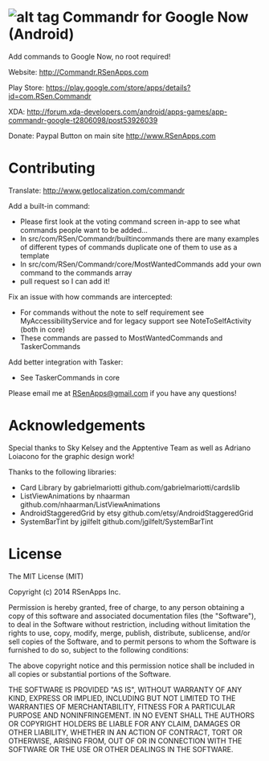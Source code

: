 ![alt tag](http://commandr.rsenapps.com/commandrfeature.jpg)
Commandr for Google Now (Android)
================

Add commands to Google Now, no root required!

Website: http://Commandr.RSenApps.com

Play Store: https://play.google.com/store/apps/details?id=com.RSen.Commandr

XDA: http://forum.xda-developers.com/android/apps-games/app-commandr-google-t2806098/post53926039

Donate: Paypal Button on main site http://www.RSenApps.com

Contributing
================

Translate: http://www.getlocalization.com/commandr

Add a built-in command:
 - Please first look at the voting command screen in-app to see what commands people want to be added...
 - In src/com/RSen/Commandr/builtincommands there are many examples of different types of commands duplicate one of them to use as a template
 - In src/com/RSen/Commandr/core/MostWantedCommands add your own command to the commands array
 - pull request so I can add it!
 
Fix an issue with how commands are intercepted:
 - For commands without the note to self requirement see MyAccessibilityService and for legacy support see NoteToSelfActivity (both in core)
 - These commands are passed to MostWantedCommands and TaskerCommands
 
Add better integration with Tasker:
 - See TaskerCommands in core
 
Please email me at RSenApps@gmail.com if you have any questions!

Acknowledgements
================

Special thanks to Sky Kelsey and the Apptentive Team as well as Adriano Loiacono for the graphic design work!

Thanks to the following libraries:
 - Card Library by gabrielmariotti github.com/gabrielmariotti/cardslib
 - ListViewAnimations by nhaarman github.com/nhaarman/ListViewAnimations
 - AndroidStaggeredGrid by etsy  github.com/etsy/AndroidStaggeredGrid
 - SystemBarTint by jgilfelt github.com/jgilfelt/SystemBarTint

License
================
The MIT License (MIT)

Copyright (c) 2014 RSenApps Inc.

Permission is hereby granted, free of charge, to any person obtaining a copy
of this software and associated documentation files (the "Software"), to deal
in the Software without restriction, including without limitation the rights
to use, copy, modify, merge, publish, distribute, sublicense, and/or sell
copies of the Software, and to permit persons to whom the Software is
furnished to do so, subject to the following conditions:

The above copyright notice and this permission notice shall be included in all
copies or substantial portions of the Software.

THE SOFTWARE IS PROVIDED "AS IS", WITHOUT WARRANTY OF ANY KIND, EXPRESS OR
IMPLIED, INCLUDING BUT NOT LIMITED TO THE WARRANTIES OF MERCHANTABILITY,
FITNESS FOR A PARTICULAR PURPOSE AND NONINFRINGEMENT. IN NO EVENT SHALL THE
AUTHORS OR COPYRIGHT HOLDERS BE LIABLE FOR ANY CLAIM, DAMAGES OR OTHER
LIABILITY, WHETHER IN AN ACTION OF CONTRACT, TORT OR OTHERWISE, ARISING FROM,
OUT OF OR IN CONNECTION WITH THE SOFTWARE OR THE USE OR OTHER DEALINGS IN THE
SOFTWARE.
